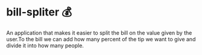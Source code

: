 # bill-spliter 💰

An application that makes it easier to split the bill on the value given by the user.To the bill we can add how many percent of the tip we want to give and divide it into how many people.
